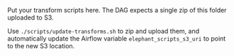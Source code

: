 Put your transform scripts here. The DAG expects a single zip of this folder uploaded to S3.

Use `./scripts/update-transforms.sh` to zip and upload them, and automatically update the Airflow variable `elephant_scripts_s3_uri` to point to the new S3 location.

